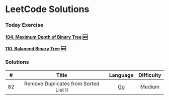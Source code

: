 # LeetCode Solutions

### Today Exercise

#### [104. Maximum Depth of Binary Tree](https://leetcode-cn.com/problems/maximum-depth-of-binary-tree/) 🆕

#### [110. Balanced Binary Tree](https://leetcode-cn.com/problems/balanced-binary-tree/) 🆕

### Solutions

|   #   |                 Title                 |                          Language                           | Difficulty |
| :---: | :-----------------------------------: | :---------------------------------------------------------: | :--------: |
|  82   | Remove Duplicates from Sorted List II | [Go](./Golang/82.%20Remove%20Duplicates%20from%20Sorted%20List%20II.md) |   Medium   |

